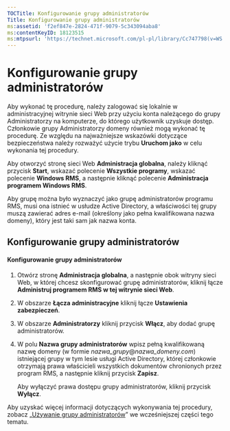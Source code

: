 ```yaml
---
TOCTitle: Konfigurowanie grupy administratorów
Title: Konfigurowanie grupy administratorów
ms:assetid: 'f2ef847e-2824-471f-9079-5c343094aba8'
ms:contentKeyID: 18123515
ms:mtpsurl: 'https://technet.microsoft.com/pl-pl/library/Cc747798(v=WS.10)'
---
```


Konfigurowanie grupy administratorów
====================================

Aby wykonać tę procedurę, należy zalogować się lokalnie w administracyjnej witrynie sieci Web przy użyciu konta należącego do grupy Administratorzy na komputerze, do którego użytkownik uzyskuje dostęp. Członkowie grupy Administratorzy domeny również mogą wykonać tę procedurę. Ze względu na najważniejsze wskazówki dotyczące bezpieczeństwa należy rozważyć użycie trybu **Uruchom jako** w celu wykonania tej procedury.

Aby otworzyć stronę sieci Web **Administracja globalna**, należy kliknąć przycisk **Start**, wskazać polecenie **Wszystkie programy**, wskazać polecenie **Windows RMS**, a następnie kliknąć polecenie **Administracja programem Windows RMS**.

Aby grupę można było wyznaczyć jako grupę administratorów programu RMS, musi ona istnieć w usłudze Active Directory, a właściwości tej grupy muszą zawierać adres e-mail (określony jako pełna kwalifikowana nazwa domeny), który jest taki sam jak nazwa konta.

Konfigurowanie grupy administratorów
------------------------------------

#### Konfigurowanie grupy administratorów

1.  Otwórz stronę **Administracja globalna**, a następnie obok witryny sieci Web, w której chcesz skonfigurować grupę administratorów, kliknij łącze **Administruj programem RMS w tej witrynie sieci Web**.

2.  W obszarze **Łącza administracyjne** kliknij łącze **Ustawienia zabezpieczeń**.

3.  W obszarze **Administratorzy** kliknij przycisk **Włącz**, aby dodać grupę administratorów.

4.  W polu **Nazwa grupy administratorów** wpisz pełną kwalifikowaną nazwę domeny (w formie *nazwa\_grupy*@*nazwa\_domeny.com*) istniejącej grupy w tym lesie usługi Active Directory, której członkowie otrzymają prawa właścicieli wszystkich dokumentów chronionych przez program RMS, a następnie kliknij przycisk **Zapisz**.

    Aby wyłączyć prawa dostępu grupy administratorów, kliknij przycisk **Wyłącz**.

Aby uzyskać więcej informacji dotyczących wykonywania tej procedury, zobacz „[Używanie grupy administratorów](https://technet.microsoft.com/0febcb3e-7124-4e51-971a-1013b928d33b)” we wcześniejszej części tego tematu.
